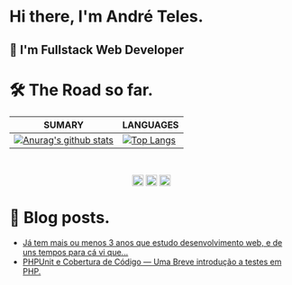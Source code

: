 # Hi there, I'm André Teles.

## 🧔 I'm Fullstack Web Developer

# 🛠️ The Road so far.

| **SUMARY**                                                                                                                                              | **LANGUAGES**                                                                                                                                         |
| ------------------------------------------------------------------------------------------------------------------------------------------------------- | ----------------------------------------------------------------------------------------------------------------------------------------------------- |
| [![Anurag's github stats](https://github-readme-stats.vercel.app/api?username=apteles&show_icons=true)](https://github.com/apteles/github-readme-stats) | [![Top Langs](https://github-readme-stats.vercel.app/api/top-langs/?username=apteles&layout=compact)](https://github.com/apteles/github-readme-stats) |

<br/>
<p align="center">
<a href="https://twitter.com/andretelestp" target="blank"><img align="center" src="https://simpleicons.org/icons/twitter.svg" alt="andretelestp" height="20" width="20" /></a>
<a href="https://linkedin.com/in/andre-teles" target="blank"><img align="center" src="https://simpleicons.org/icons/linkedin.svg" alt="André Teles" height="20" width="20" /></a>
<a href="mailto:andre.telestp@gmail.com"><img align="center" src="https://simpleicons.org/icons/gmail.svg" height="20" width="20"/><a>

</p>

# 📖 Blog posts.

<!-- BLOG-POST-LIST:START -->
- [Já tem mais ou menos 3 anos que estudo desenvolvimento web, e de uns tempos para cá vi que…](https://medium.com/@apteles/j%C3%A1-tem-mais-ou-menos-3-anos-que-estudo-desenvolvimento-web-e-de-uns-tempos-para-c%C3%A1-vi-que-29bbfbb8177f?source=rss-a1bd375db343------2)
- [PHPUnit e Cobertura de Código — Uma Breve introdução a testes em PHP.](https://medium.com/trainingcenter/phpunit-e-cobertura-de-c%C3%B3digo-uma-breve-introdu%C3%A7%C3%A3o-a-testes-em-php-47c7ffb7b5ba?source=rss-a1bd375db343------2)
<!-- BLOG-POST-LIST:END -->

<!--
**apteles/apteles** is a ✨ _special_ ✨ repository because its `README.md` (this file) appears on your GitHub profile.

Here are some ideas to get you started:

- 🔭 I’m currently working on ...
- 🌱 I’m currently learning ...
- 👯 I’m looking to collaborate on ...
- 🤔 I’m looking for help with ...
- 💬 Ask me about ...
- 📫 How to reach me: ...
- 😄 Pronouns: ...
- ⚡ Fun fact: ...
-->
